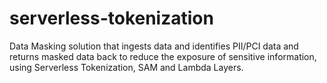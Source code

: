 # serverless-tokenization
Data Masking solution that ingests data and identifies PII/PCI data and returns masked data back to reduce the exposure of sensitive information, using Serverless Tokenization, SAM and Lambda Layers.
